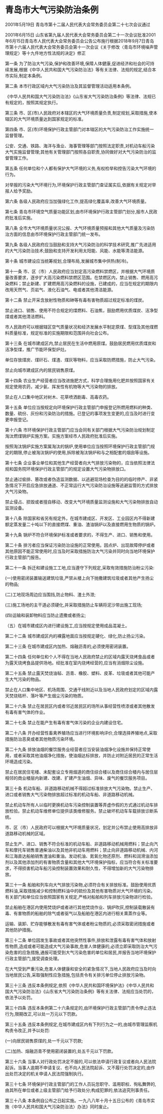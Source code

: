 # 青岛市大气污染防治条例

2001年5月19日 青岛市第十二届人民代表大会常务委员会第二十七次会议通过

2001年6月15日 山东省第九届人民代表大会常务委员会第二十一次会议批准2001年6月15日青岛市人民代表大会常务委员会公告公布施行根据2018年9月7日青岛市第十六届人民代表大会常务委员会第十一次会议《关于修改〈青岛市环境噪声管理规定〉等十九件地方性法规的决定》修正

<!-- INFO END -->

第一条 为了防治大气污染,保护和改善环境,保障人体健康,促进经济和社会的可持续发展,根据《中华人民共和国大气污染防治法》等有关法律、法规的规定,结合本市实际,制定本条例。

第二条 本市行政区域内大气污染防治及其监督管理活动适用本条例。

《中华人民共和国大气污染防治法》《山东省大气污染防治条例》等法律、法规已有规定的，按照其规定执行。

第三条 市、区(市)人民政府对本辖区的大气环境质量负责,制定规划,采取措施,使本辖区的大气环境质量达到国家规定的标准。

第四条 市、区(市)环境保护行政主管部门对本辖区的大气污染防治工作实施统一监督管理。

公安、交通、铁路、海洋与渔业、海事管理等部门按照法定职责,对机动车船污染大气实施监督管理;其他有关管理部门按照各自职责,协同做好对大气污染防治的监督管理工作。

第五条 任何单位和个人都有保护大气环境的义务,有权检举和控告污染大气环境的行为。

对举报的污染大气环境行为,环境保护行政主管部门查证属实后,依据有关规定对举报人给予奖励。

第六条 各级人民政府应当加强绿化工作,提高绿化覆盖率,改善大气环境质量。

第七条 青岛市环境空气质量功能区划,由市环境保护行政主管部门划分,报市人民政府批准后实施。

第八条 全市大气环境质量状况公报、大气环境质量预报和其他大气质量及污染防治方面的信息由市环境保护行政主管部门统一发布。

第九条 各级人民政府应当鼓励和支持大气污染防治的科学技术研究,推广先进适用的大气污染防治技术;鼓励和支持开发利用太阳能、风能、水能等清洁能源。

第十条 城市建设应当统筹规划,合理布局,发展城市集中供热(制冷)。

第十一条 市、区（市）人民政府应当划定高污染燃料禁燃区，并根据大气环境质量改善要求，逐步扩大高污染燃料禁燃区范围。在禁燃区内，禁止销售、燃用高污染燃料；禁止新建、扩建燃用高污染燃料的设施，已建成的，应当在规定的期限内改用天然气、页岩气、液化石油气、电或者其他清洁能源。

第十二条 禁止开采含放射性物质和砷等有毒有害物质超过规定标准的煤炭。

禁止进口、销售、使用不符合规定的煤燃料、石油焦，鼓励燃用优质煤炭、洁净型煤或者其他清洁燃料。

市人民政府可以根据辖区空气质量状况和经济发展水平制定原煤、型煤及其他煤燃料质量标准，规定标准的实施期限和范围并向社会公布。

第十三条 在城市建成区内,禁止居民在生活中燃用原煤。鼓励居民燃用优质煤炭和洁净型煤，推广节能环保型炉灶。

单位存放煤炭、煤矸石、煤渣、煤灰等物料，应当采取防燃措施，防止大气污染。

禁止向城市建成区内的居民销售原煤。

第十四条 农业生产经营者应当改进施肥方式，科学合理施用化肥并按照国家有关规定使用农药，减少氨、挥发性有机物等大气污染物的排放。

禁止在人口集中地区对树木、花草喷洒剧毒、高毒农药。

第十五条 单位应当按规定向环境保护行政主管部门申报登记所燃用燃料的种类、数量、硫份、灰份和污染防治的措施。已登记的事项发生变更的,应当及时进行变更申报登记。

第十六条 市环境保护行政主管部门应当会同有关部门根据大气污染防治规划制定淘汰燃煤锅炉实施方案。实施方案经市人民政府批准后实施。

按照淘汰锅炉实施方案属淘汰的锅炉,使用单位应当按照环境保护行政主管部门规定的期限,停止被淘汰锅炉的使用,拆除被淘汰锅炉和与之相配套的烟囱等设施。

第十七条 企业事业单位和其他生产经营者向大气排放污染物的，应当依照法律法规和国务院环境保护行政主管部门的规定设置大气污染物排放口。

禁止通过偷排、篡改或者伪造监测数据、以逃避现场检查为目的的临时停产、非紧急情况下开启应急排放通道、不正常运行大气污染防治设施等逃避监管的方式排放大气污染物。

禁止侵占、损毁或者擅自移动、改变大气环境质量监测设施和大气污染物排放自动监测设备。

第十八条 除国家和省另有规定外，在城市建成区、开发区、工业园区内不得新建额定蒸发量二十吨以下的直接燃煤、重油、渣油锅炉以及直接燃用生物质的锅炉。

第十九条 锅炉不符合环境保护标准或者要求的，不得生产、进口、销售和使用。

第二十条 排污者应当保证污染防治设施的正常使用。因点炉、出现故障停炉或者其他原因不能正常使用时,应当及时采取措施防治大气污染并同时向当地环境保护行政主管部门报告。

第二十一条 拆迁和建设施工工地,应当遵守下列规定,采取有效措施防治粉尘污染:

(一)使用密闭装置输送建筑垃圾,严禁从楼上向下抛撒建筑垃圾或者其他产生扬尘的物品;

(二)工地现场周边应当围挡,防止物料、渣土外泄;

(三)施工场地的主干道必须硬化,并采取措施防止车辆将泥沙带出施工现场;

(四)运输和装卸物料应当防止遗撒或者扬尘;

（五）在城市建成区内进行建设施工,应当按规定使用成品混凝土。

第二十二条 城市建成区内的裸露地面应当按规定硬化、绿化,防止扬尘污染。

第二十三条 在城市建成区内加热、熔融沥青的,必须使用密闭装置。

第二十四条 任何单位和个人不得在当地人民政府禁止的区域内露天烧烤食品或者为露天烧烤食品提供场地。经批准在室内烧烤经营的,应当有消烟除尘设施。

第二十五条 禁止露天焚烧油毡、沥青、橡胶、塑料、皮革、垃圾或者其他可能产生大气污染的物品。

禁止在人口集中地区、机场周围、交通干线附近以及当地人民政府划定的区域内露天焚烧秸杆、落叶等产生烟尘污染的物质。

第二十六条 禁止在居民区内或者邻近居民区的场所从事经营性喷漆或者其他散发有毒有害气体的作业。

第二十七条 禁止在能产生有毒有害气体污染的企业内建设住宅。

第二十八条 开办经营性畜禽养殖场应当进行环境影响评价,合理选择养殖地点,采取措施防治恶臭或者其他物质污染环境。

第二十九条 排放油烟的餐饮服务业经营者应当安装油烟净化设施并保持正常使用，或者采取其他油烟净化措施，使油烟达标排放，并防止对附近居民的正常生活环境造成污染。

禁止在居民住宅楼、未配套设立专用烟道的商住综合楼以及商住综合楼内与居住层相邻的商业楼层内新建、改建、扩建产生油烟、异味、废气的餐饮服务项目。

第三十条 机动车船、非道路移动机械不得超过标准排放大气污染物。禁止生产、进口或者销售大气污染物排放超过标准的机动车船、非道路移动机械。

禁止机动车所有人以临时更换机动车污染控制装置等弄虚作假的方式通过机动车排放检验。禁止机动车维修单位提供该类维修服务。禁止破坏机动车车载排放诊断系统。

市、区（市）人民政府可以根据大气环境质量状况，划定并公布禁止使用高排放非道路移动机械的区域。

禁止生产、进口、销售不符合标准的机动车船、非道路移动机械用燃料；禁止向汽车和摩托车销售普通柴油以及其他非机动车用燃料；禁止向非道路移动机械、内河和江海直达船舶销售渣油和重油。发动机油、氮氧化物还原剂、燃料和润滑油添加剂以及其他添加剂的有害物质含量和其他大气环境保护指标，应当符合有关标准要求，不得损害机动车船污染控制装置效果和耐久性，不得增加新的大气污染物排放。

第三十一条 船舶和列车向大气排放污染物,必须符合有关排放标准。鼓励使用优质燃料油,采取措施减少和控制燃料油中的硫份及其他有害物质对大气环境的污染。有关部门和单位应当依照国家有关规定,严格对船舶和列车排放污染物进行检验。

禁止船舶在港区内使用焚烧炉或者进行其他焚烧作业、锅炉吹灰,控制装载散装有毒、有害物质的船舶的除气或者驱气以及船舶在港区内进行相关熏蒸作业等。

运输、装卸、贮存能够散发有毒有害气体或者粉尘物质的,必须采取密闭措施或者其他防护措施。

第三十二条 单位因发生事故或者其他突然性事件,排放和泄露有毒有害气体和放射性物质,造成或者可能造成大气污染事故,危害人体健康的,必须立即采取防治大气污染危害的应急措施,通报可能受到大气污染危害的单位和居民,并报告当地环境保护行政主管部门,接受调查处理。

在大气受到严重污染,危害人体健康和安全的紧急情况下,当地人民政府应当及时向当地居民公告,采取强制性应急措施,包括责令有关排污单位停止排放污染物。

第三十三条 违反本条例规定,依照《中华人民共和国环境保护法》《中华人民共和国大气污染防治法》《山东省大气污染防治条例》等有关法律、法规应当处罚的，依法予以处罚。

第三十四条 违反本条例第二十六条规定的,由环境保护行政主管部门责令停止违法行为,限期改正,可以处一万元以下罚款。

第三十五条 违反本条例规定,在城市建成区内有下列行为之一的,由城市管理监察机构责令改正,并予以处罚:

(一)向居民销售原煤的,处一千元以下罚款;

(二)加热、熔融沥青不使用密闭装置的,处五千元以下罚款。

第三十六条 当事人对行政处罚决定不服的,可以依法申请行政复议或者向人民法院起诉。当事人逾期不申请复议、也不向人民法院起诉、又不履行处罚决定的,由作出处罚决定的机关申请人民法院强制执行。

第三十七条 环境保护行政主管部门的工作人员玩忽职守、滥用职权、徇私舞弊的,由其所在单位或者上级主管部门给予行政处分;构成犯罪的,依法追究刑事责任。

第三十八条 本条例自公布之日起实施。一九八八年十月十五日公布的《青岛市实施〈中华人民共和国大气污染防治法〉办法》同时废止。

